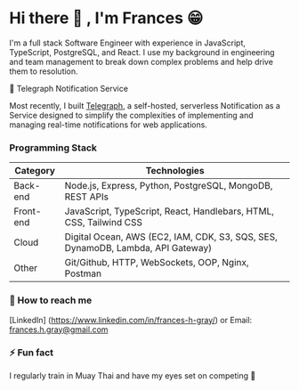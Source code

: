 # Hi there 👋 , I'm Frances 😁

I'm a full stack Software Engineer with experience in JavaScript, TypeScript, PostgreSQL, and React. I use my background in engineering and team management to break down complex problems and help drive them to resolution.

🚀 Telegraph Notification Service

Most recently, I built [Telegraph](https://telegraph-notify.github.io/), a self-hosted, serverless Notification as a Service designed to simplify the complexities of implementing and managing real-time notifications for web applications.

### Programming Stack

| Category  | Technologies                                                                    |
| --------- | ------------------------------------------------------------------------------- |
| Back-end  | Node.js, Express, Python, PostgreSQL, MongoDB, REST APIs                        |
| Front-end | JavaScript, TypeScript, React, Handlebars, HTML, CSS, Tailwind CSS              |
| Cloud     | Digital Ocean, AWS (EC2, IAM, CDK, S3, SQS, SES, DynamoDB, Lambda, API Gateway) |
| Other     | Git/Github, HTTP, WebSockets, OOP, Nginx, Postman                               |

### 📧 How to reach me

[LinkedIn] (https://www.linkedin.com/in/frances-h-gray/) or Email: frances.h.gray@gmail.com

### ⚡ Fun fact

I regularly train in Muay Thai and have my eyes set on competing 🥊
